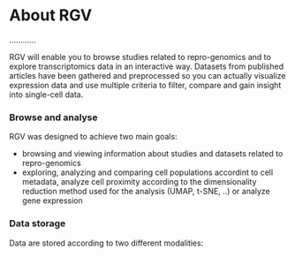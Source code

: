 #  About RGV


............

RGV will enable you to browse studies related to repro-genomics and to explore transcriptomics data in an interactive way. Datasets from published articles have been gathered and preprocessed so you can actually visualize expression data and use multiple criteria to filter, compare and gain insight into single-cell data. 

### Browse and analyse

RGV was designed to achieve two main goals:
- browsing and viewing information about studies and datasets related to repro-genomics
- exploring, analyzing and comparing cell populations accordint to cell metadata, analyze cell proximity according to the dimensionality reduction method used for the analysis (UMAP, t-SNE, ..) or analyze gene expression


### Data storage
Data are stored according to two different modalities:

